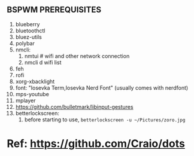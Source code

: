 ## BSPWM PREREQUISITES
1. blueberry
2. bluetoothctl
3. bluez-utils
4. polybar
5. nmcli:
    1. nmtui  # wifi and other network connection
    2. nmcli d wifi list
6. feh
7. rofi
8. xorg-xbacklight
9. font: "Iosevka Term,Iosevka Nerd Font" (usually comes with nerdfont)
10. mps-youtube
11. mplayer
12. https://github.com/bulletmark/libinput-gestures
13. betterlockscreen:
    1. before starting to use, `betterlockscreen -u ~/Pictures/zoro.jpg`

# Ref: https://github.com/Craio/dots
